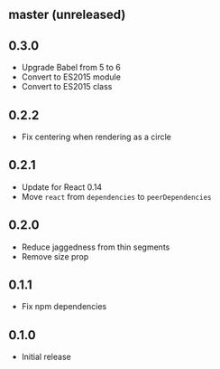 ## master (unreleased)

## 0.3.0

- Upgrade Babel from 5 to 6
- Convert to ES2015 module
- Convert to ES2015 class

## 0.2.2

- Fix centering when rendering as a circle

## 0.2.1

- Update for React 0.14
- Move `react` from `dependencies` to `peerDependencies`

## 0.2.0

- Reduce jaggedness from thin segments
- Remove size prop

## 0.1.1

- Fix npm dependencies

## 0.1.0

- Initial release
